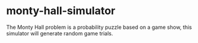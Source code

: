 # monty-hall-simulator
The Monty Hall problem is a probability puzzle based on a game show, this simulator will generate random game trials.
